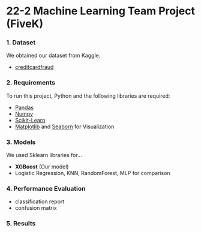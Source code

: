 # 22-2 Machine Learning Team Project (FiveK)


### 1. Dataset
We obtained our dataset from Kaggle.
* [creditcardfraud](https://www.kaggle.com/datasets/mlg-ulb/creditcardfraud)

### 2. Requirements
To run this project, Python and the following libraries are required:
* [Pandas](https://pandas.pydata.org/)
* [Numpy](https://numpy.org/)
* [Scikit-Learn](https://scikit-learn.org/stable/)
* [Matplotlib](https://matplotlib.org/) and [Seaborn](https://seaborn.pydata.org/) for Visualization

### 3. Models 
We used Sklearn libraries for...

* **XGBoost** (Our model)
* Logistic Regression, KNN, RandomForest, MLP for comparison

### 4. Performance Evaluation
* classification report
* confusion matrix

### 5. Results
